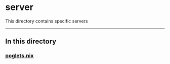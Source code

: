 # server

This directory contains specific servers

---

## In this directory

### [poglets.nix](./poglets.nix)
